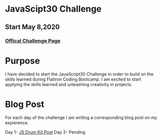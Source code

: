 # JavaScipt30 Challenge
## Start May 8,2020
### [Offical Challenge Page](https://javascript30.com/)

# Purpose
I have decided to start the JavaScript30 Challenge in order to build on the skills learned during Flatiron Coding Bootcamp. I am excited to start applying the skills learned and unleashing creativity in projects.

# Blog Post
For each day of the challenge I am writing a corresponding blog post on my expierence.

Day 1- [JS Drum Kit Post](https://blitzparanoia.github.io/javascript30_challenge)
Day 2- Pending
